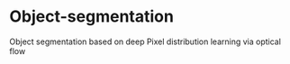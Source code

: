 # Object-segmentation
Object segmentation based on deep Pixel distribution learning via optical flow
